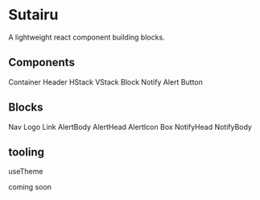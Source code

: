 
# Sutairu
A lightweight react component building blocks.

## Components
Container
Header
HStack
VStack
Block
Notify
Alert
Button

## Blocks
Nav
Logo
Link
AlertBody
AlertHead
AlertIcon
Box
NotifyHead
NotifyBody

## tooling
useTheme

coming soon
